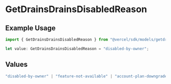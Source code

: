 # GetDrainsDrainsDisabledReason

## Example Usage

```typescript
import { GetDrainsDrainsDisabledReason } from "@vercel/sdk/models/getdrainsop.js";

let value: GetDrainsDrainsDisabledReason = "disabled-by-owner";
```

## Values

```typescript
"disabled-by-owner" | "feature-not-available" | "account-plan-downgrade" | "disabled-by-admin"
```